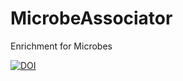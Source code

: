 # MicrobeAssociator
Enrichment for Microbes

[![DOI](https://zenodo.org/badge/184159596.svg)](https://zenodo.org/badge/latestdoi/184159596)

